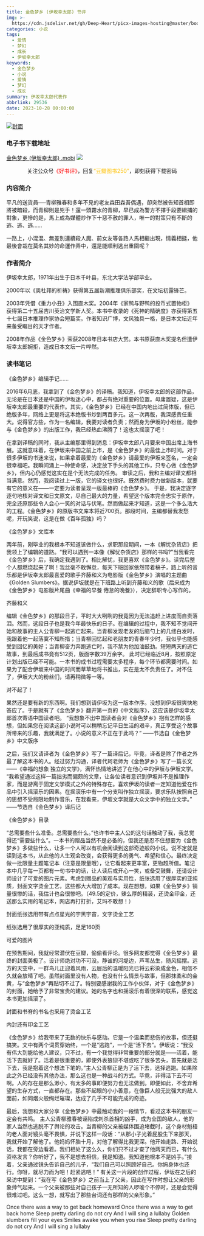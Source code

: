 ```yaml
---
title: 金色梦乡 (伊坂幸太郎) 书评
img: >-
  https://cdn.jsdelivr.net/gh/Deep-Heart/picx-images-hosting@master/boomments/金色梦乡.6jb9oflyj100.webp
categories: 小说
tags:
  - 爱情
  - 梦幻
  - 成长
  - 伊坂幸太郎
keywords:
  - 金色梦乡
  - 小说
  - 爱情
  - 梦幻
  - 成长
summary: 伊坂幸太郎代表作
abbrlink: 29536
date: 2023-10-28 00:00:00
---
```


[![封面](https://cdn.jsdelivr.net/gh/Deep-Heart/picx-images-hosting@master/boomments/金色梦乡.6jb9oflyj100.webp)]()
### 电子书下载地址
[金色梦乡 (伊坂幸太郎) .mobi](https://url57.ctfile.com/f/23765157-960783933-550a1d)
![](https://cdn.jsdelivr.net/gh/Deep-Heart/picx-images-hosting@master/WeChat/wechat_mp_large.6xheshb4rok0.webp)
<center>关注公众号<font color="#ff0000">《好书评》</font>，回复<font color="#ffc000">“豆瓣图书250”</font>，即刻获得下载密码</center>

### 内容简介
平凡的送貨員──青柳雅春和多年不見的老友森田森吾偶遇，卻突然被告知首相即將被暗殺，而青柳則是兇手！還一頭霧水的青柳，早已成為警方不擇手段要緝捕的對象，更慘的是，馬上成為媒體炒作下十惡不赦的罪人，唯一的對策只有不斷的逃、逃、逃……

一路上，小混混、無差別連續殺人魔、前女友等各路人馬相繼出現，情義相挺，他最後會栽在莫名其妙的命運作弄中，還是能順利逃出重圍呢？

### 作者简介
伊坂幸太郎，1971年出生于日本千叶县，东北大学法学部毕业。

2000年以《奥杜邦的祈祷》获得第五届新潮推理俱乐部奖，在文坛初露锋芒。

2003年凭借《重力小丑》入围直木奖。2004年《家鸭与野鸭的投币式置物柜》获得第二十五届吉川英治文学新人奖。本书中收录的《死神的精确度》亦获得第五十七届日本推理作家协会短篇奖。作者知识广博，文风独具一格，是日本文坛近年来备受瞩目的天才作者。

2008年作品《金色梦乡》荣获2008年日本书店大赏。本书原获直木奖提名但遭伊坂幸太郎婉拒，造成日本文坛一片哗然。

### 读书笔记
《金色梦乡》编辑手记……

2016年6月底，我拿到了《金色梦乡》的译稿。我知道，伊坂幸太郎的这部作品，无论是在日本还是中国的伊坂迷心中，都占有绝对重要的位置。毋庸置疑，这是伊坂幸太郎最重要的代表作。其实，《金色梦乡》已经在中国内地出过简体版，但已绝版多年，网络上更是将这本绝版书炒到两百多元。这一次再版，我深感责任重大。说得官方些，作为一名编辑，我要对读者负责；然而身为伊坂的小粉丝，能参与《金色梦乡》的出版工作，我已经热血沸腾了！这也太摇滚了吧！

在拿到译稿的同时，我从主编那里得到消息：伊坂幸太郎八月要来中国出席上海书展。这就意味着，在伊坂来中国之前上市，是《金色梦乡》的最佳上市时间。对于很多伊坂的书迷来说，如果拿着最爱的《金色梦乡》请最爱的伊坂来签名，一定会很幸福吧。我瞬间涌上一种使命感，决定放下手头的其他工作，只专心做《金色梦乡》，但内心仍感觉这实在是个无法完成的任务。
审读之后，我和主编对译文都相当满意。然而，我阅读过上一版，它的译文也很好。既然费时费力做新版本，就要有它的意义在——一定要为读者呈现一版最棒的《金色梦乡》。
于是，我决定逐字逐句地核对译文和日文原文，尽自己最大的力量，希望这个版本完全忠实于原作，完全还原那些令人会心一笑的对话与伏笔。然而做起来才知道，这是一个多么浩大的工程。《金色梦乡》的原版书文库本将近700页。那段时间，主编都替我发愁呢，开玩笑说，这是在做《百年孤独》吗？


《金色梦乡》文库本


两年前，刚毕业的我根本不知道该做什么，求职那段期间，一本《解忧杂货店》把我领上了编辑的道路。“我可以遇到一本像《解忧杂货店》那样的书吗?”当我看完《金色梦乡》后，我确定我遇到了。相比解忧，我更喜欢《金色梦乡》。读完后整个人都燃烧起来了啊！我丝毫不敢懈怠，每天下班回家依然带着稿子，路上听的音乐都是伊坂幸太郎最喜爱的歌手齐藤和义为电影版《金色梦乡》演唱的主题曲《Golden Slumbers》。据说伊坂就是在下班路上听到齐藤和义的歌（后来成为《金色梦乡》电影版片尾曲《幸福的早餐 倦怠的晚餐》），决定辞职专心写作的。


齐藤和义


编辑《金色梦乡》的那段日子，平时大大咧咧的我竟因为无法追赶上进度而自责落泪。然而，这段日子也是我今年最快乐的日子。在编辑的过程中，我不知不觉间开始和故事的主人公青柳一起逃亡起来。当青柳发现老友的后脑勺上的几缕白发时，我跟着他一起落寞不知所措；当青柳回忆起和老朋友的青春年少时，我似乎也能感受到回忆的美好；当青柳奋力奔跑逃亡时，我不禁为他加油鼓劲。短短两天的逃亡故事，到最后成书竟有512页，版面字数39万余字。
此时已经临近8月，按照原定计划出版已经不可能。一本书的成书过程需要太多程序，每个环节都需要时间。如果为了配合伊坂来中国的时间而草草地将书推出，实在是太不负责任了。对不住了，伊坂大大的粉丝们，请再稍微等一等。


对不起了！


果然还是要有新的东西啊。我们想到请伊坂为这一版本作序。没想到伊坂很爽快地答应了。于是就有了《金色梦乡》翻开第一页的《中文版序》，这应该是伊坂幸太郎首次寄语中国读者吧。
“我想象不出中国读者会对《金色梦乡》抱有怎样的感想，但如果您在阅读这部小说时可以稍稍忘记平日生活的艰辛，真正享受这个故事所带来的乐趣，我就满足了。小说的意义不正在于此吗？”
——节选自《金色梦乡》中文版序

之后，我们又请译者为《金色梦乡》写了一篇译后记，毕竟，译者是除了作者之外最了解这本书的人。经过努力沟通，译者代珂老师为《金色梦乡》写了一篇长文——《幸福的想象 独立的文学》，满怀热情地讲述了在他心中的伊坂与伊坂文学。
“我希望通过这样一篇拙劣而偏颇的文章，让各位读者意识到伊坂并不是推理作家，而是游离于固定文学模式之外的特殊存在。喜欢伊坂的读者一定知道他爱在作品中引入摇滚乐的因素。在摇滚乐中有一个分支叫作独立摇滚，要求乐队按照自己的思想不受局限地制作音乐，在我看来，伊坂文学就是大众文学中的独立文学。”
——节选自《金色梦乡》译后记


《金色梦乡》目录


“总需要些什么准备。总需要些什么。”也许书中主人公的这句话触动了我，我总觉得还“需要些什么”。一本书的赠品当然不是必备的，但我还是忍不住想要为《金色梦乡》多做些什么，让多一个人可以有机会阅读到这部奇迹般的小说。说不定就是读到这本书，从此他的人生观会改变，会获得更多的勇气、希望和信心。最终决定做一批限量主题笔记本（注意是限量哦），让它看起来更丰富，更物超所值。笔记本中几乎每一页都有一句书中的话，让人读后或开心一笑，或备受鼓舞，还请设计师设计了可爱的图片元素。考虑到赠品的美观与实用性，纸张选用了很厚实的亚纯质，封面文字烫金工艺，这些都大大增加了成本。现在想想，如果《金色梦乡》销量很惨的话，我估计也会很惨吧。（49.5的定价，辣么厚的精装，还烫金印金，还送那么实用的笔记本，网店再打打折，艾玛不敢想！）




封面纸张选用带有点点星光的宇黑宇宙，文字烫金工艺


纸张选用了很厚实的亚纯质，足足160页


可爱的图片


在预售期间，我就经常潜伏在豆瓣，偷偷看评论。很多网友都觉得《金色梦乡》最终的封面美极了。设计师绝对功不可没。静谧的河堤边，芦苇丛生，随风摇摆。远方的天空中，一群鸟儿正迎着风雨，云层后的温暖阳光已将云彩染成金色，相信不久就会放晴了吧。虽然封面里没有人物，也没有什么情景与故事，但那抹柔和的金黄，与“金色梦乡”再贴切不过了。特别要感谢我的工作小伙伴，对于《金色梦乡》的封面，她给予了非常宝贵的建议。她的名字也和摇滚乐有着很深的联系，感觉这本书更加摇滚了。


封面和书脊的书名也采用了烫金工艺


内封还有印金工艺


《金色梦乡》给我带来了无数的快乐与感动。它是一个温柔而悲伤的故事，但还挺搞笑。文中有两个词贯穿始终，一个是“逃跑”，一个是“活下去”。伊坂说：“我没有伟大到能给他人建议，只不过，有一个我觉得非常重要的部分就是——活着，能活下去就好了。活着是很重要的，即使外表狼狈不堪或吃了很多苦头，首先就是活下去，我是抱着这个想法下笔的。”主人公青柳正是为了活下去，选择逃跑。如果除此之外已经没有其他办法，那么这也是一种战斗的方式。毕竟，非得活下去不可啊。人的存在是那么渺小，有太多的事即便努力也无法做到。即便如此，不舍弃希望的生存方式，一直都存在。那些不起眼的小小善意，在像巨人般无比强大的敌人面前，如同烟火般绚烂璀璨，达成了几乎不可能完成的奇迹。

最后，我想和大家分享《金色梦乡》中最触动我的一段情节，看过这本书的朋友一定会有共鸣。
主人公青柳雅春被诬陷成刺杀首相的凶手，成为全国的敌人，他的家人当然也逃脱不了舆论的攻击。当青柳的父亲被媒体围追堵截时，这个身材魁梧的老人面对镜头毫不畏惧，并说下这样一段话：“从那小子光着屁股生下来那天，我就开始了解他了。他妈妈怀胎十月，对他了解得比我更深。他开始走路、开始说话，我都在旁边看着。我们相处了这么久，你们只不过才查了他两天而已，有什么资格发言？你听好了，我不是想去相信，我是知道。我知道他根本不是凶手。”接着，父亲通过镜头告诉自己的儿子，“我们自己可以照顾好自己。你妈身体也还行。你呀，就尽力而为吧！赶紧逃吧！”
有关这一片段的创作过程，伊坂在之后的采访中提到：“我在写《金色梦乡》之前当上了父亲，因此在写作时想让父亲的形象帅气起来。一个父亲被那些对自己孩子一无所知的人啰唆个不停时，还是会觉得很难过吧。这么一想，就写出了那些台词还有那样的父亲形象。”

Once there was a way to get back homeward
Once there was a way to get back home
Sleep pretty darling do not cry
And I will sing a lullaby
Golden slumbers fill your eyes
Smiles awake you when you rise
Sleep pretty darling do not cry
And I will sing a lullaby
